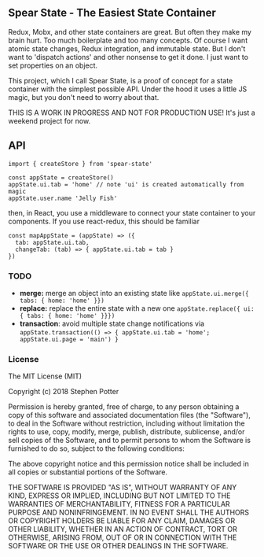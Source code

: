## Spear State - The Easiest State Container

Redux, Mobx, and other state containers are great.  But often they make my brain hurt.  Too much boilerplate and too many concepts.  Of course I want atomic state changes, Redux integration, and immutable state.  But I don't want to 'dispatch actions' and other nonsense to get it done.  I just want to set properties on an object.  

This project, which I call Spear State, is a proof of concept for a state container with the simplest possible API.  Under the hood it uses a little JS magic, but you don't need to worry about that.

THIS IS A WORK IN PROGRESS AND NOT FOR PRODUCTION USE!  It's just a weekend project for now.

## API
```
import { createStore } from 'spear-state'

const appState = createStore()
appState.ui.tab = 'home' // note 'ui' is created automatically from magic
appState.user.name 'Jelly Fish'

```

then, in React, you use a middleware to connect your state container to your components.
If you use react-redux, this should be familiar

```
const mapAppState = (appState) => ({
  tab: appState.ui.tab,
  changeTab: (tab) => { appState.ui.tab = tab }
})
```


### TODO
- **merge:** merge an object into an existing state like `appState.ui.merge({ tabs: { home: 'home' }})`
- **replace:** replace the entire state with a new one `appState.replace({ ui: { tabs: { home: 'home' }}})`
- **transaction**: avoid multiple state change notifications via `appState.transaction(() => {
  appState.ui.tab = 'home'; appState.ui.page = 'main')
  }
`

### License
The MIT License (MIT)

Copyright (c) 2018 Stephen Potter

Permission is hereby granted, free of charge, to any person obtaining a copy of this software and associated documentation files (the "Software"), to deal in the Software without restriction, including without limitation the rights to use, copy, modify, merge, publish, distribute, sublicense, and/or sell copies of the Software, and to permit persons to whom the Software is furnished to do so, subject to the following conditions:

The above copyright notice and this permission notice shall be included in all copies or substantial portions of the Software.

THE SOFTWARE IS PROVIDED "AS IS", WITHOUT WARRANTY OF ANY KIND, EXPRESS OR IMPLIED, INCLUDING BUT NOT LIMITED TO THE WARRANTIES OF MERCHANTABILITY, FITNESS FOR A PARTICULAR PURPOSE AND NONINFRINGEMENT. IN NO EVENT SHALL THE AUTHORS OR COPYRIGHT HOLDERS BE LIABLE FOR ANY CLAIM, DAMAGES OR OTHER LIABILITY, WHETHER IN AN ACTION OF CONTRACT, TORT OR OTHERWISE, ARISING FROM, OUT OF OR IN CONNECTION WITH THE SOFTWARE OR THE USE OR OTHER DEALINGS IN THE SOFTWARE.

